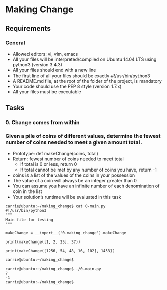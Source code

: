# Making Change
## Requirements
### General

-    Allowed editors: vi, vim, emacs
-    All your files will be interpreted/compiled on Ubuntu 14.04 LTS using python3 (version 3.4.3)
-    All your files should end with a new line
-    The first line of all your files should be exactly #!/usr/bin/python3
-    A README.md file, at the root of the folder of the project, is mandatory
-    Your code should use the PEP 8 style (version 1.7.x)
-    All your files must be executable

## Tasks
### 0. Change comes from within


### Given a pile of coins of different values, determine the fewest number of coins needed to meet a given amount total.

-    Prototype: def makeChange(coins, total)
-    Return: fewest number of coins needed to meet total
        - If total is 0 or less, return 0
        - If total cannot be met by any number of coins you have, return -1
-    coins is a list of the values of the coins in your possession
-    The value of a coin will always be an integer greater than 0
-    You can assume you have an infinite number of each denomination of coin in the list
-    Your solution’s runtime will be evaluated in this task
```
carrie@ubuntu:~/making_change$ cat 0-main.py
#!/usr/bin/python3
"""
Main file for testing
"""

makeChange = __import__('0-making_change').makeChange

print(makeChange([1, 2, 25], 37))

print(makeChange([1256, 54, 48, 16, 102], 1453))

carrie@ubuntu:~/making_change$
```
```
carrie@ubuntu:~/making_change$ ./0-main.py
7
-1
carrie@ubuntu:~/making_change$

```